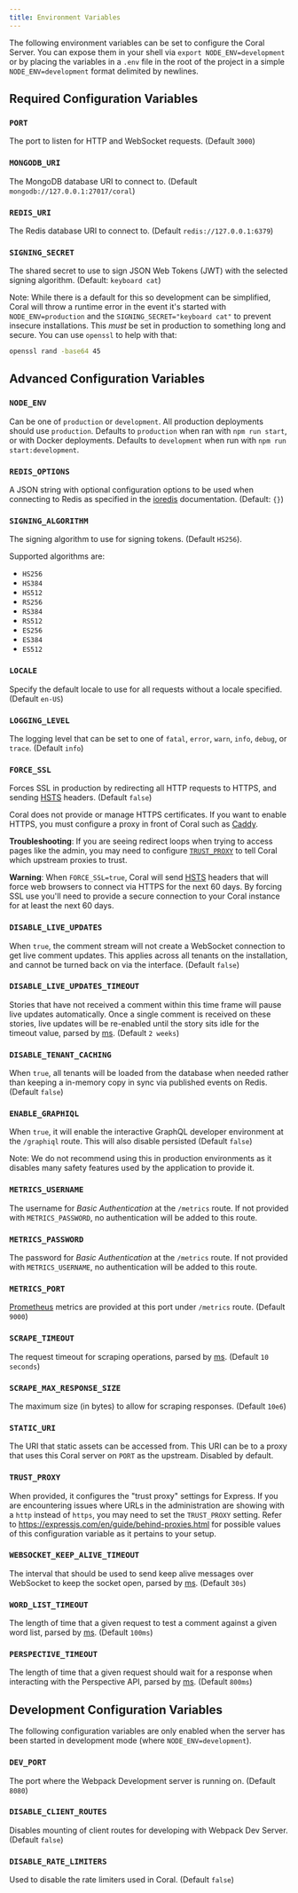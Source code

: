 ```yaml
---
title: Environment Variables
---
```


The following environment variables can be set to configure the Coral Server. You
can expose them in your shell via `export NODE_ENV=development` or by placing
the variables in a `.env` file in the root of the project in a simple
`NODE_ENV=development` format delimited by newlines.

## Required Configuration Variables

### `PORT`

The port to listen for HTTP and WebSocket requests. (Default `3000`)

### `MONGODB_URI`

The MongoDB database URI to connect to. (Default `mongodb://127.0.0.1:27017/coral`)

### `REDIS_URI`

The Redis database URI to connect to. (Default `redis://127.0.0.1:6379`)

### `SIGNING_SECRET`

The shared secret to use to sign JSON Web Tokens (JWT) with the selected signing
algorithm. (Default: `keyboard cat`)

Note: While there is a default for this so development can be simplified, Coral
will throw a runtime error in the event it's started with `NODE_ENV=production`
and the `SIGNING_SECRET="keyboard cat"` to prevent insecure installations. This
_must_ be set in production to something long and secure. You can use `openssl`
to help with that:

```bash
openssl rand -base64 45
```

## Advanced Configuration Variables

### `NODE_ENV`

Can be one of `production` or `development`. All production deployments should
use `production`. Defaults to `production` when ran with `npm run start`, or
with Docker deployments. Defaults to `development` when run with
`npm run start:development`.

### `REDIS_OPTIONS`

A JSON string with optional configuration options to be used when connecting to
Redis as specified in the [ioredis](https://github.com/luin/ioredis/blob/1dac50a63753c2afc969315cfe38faf0edc50bc5/API.md#new_Redis_new) documentation. (Default: `{}`)

### `SIGNING_ALGORITHM`

The signing algorithm to use for signing tokens. (Default `HS256`).

Supported algorithms are:

- `HS256`
- `HS384`
- `HS512`
- `RS256`
- `RS384`
- `RS512`
- `ES256`
- `ES384`
- `ES512`

### `LOCALE`

Specify the default locale to use for all requests without a locale specified. (Default `en-US`)

### `LOGGING_LEVEL`

The logging level that can be set to one of `fatal`,
`error`, `warn`, `info`, `debug`, or `trace`. (Default `info`)

### `FORCE_SSL`

Forces SSL in production by redirecting all HTTP requests to HTTPS, and sending
[HSTS](https://developer.mozilla.org/en-US/docs/Web/HTTP/Headers/Strict-Transport-Security) headers. (Default `false`)

Coral does not provide or manage HTTPS certificates. If you want to enable
HTTPS, you must configure a proxy in front of Coral such as
[Caddy](https://caddyserver.com/).

**Troubleshooting**: If you are seeing redirect loops when trying to access
pages like the admin, you may need to configure [`TRUST_PROXY`](#trust-proxy) to
tell Coral which upstream proxies to trust.

**Warning**: When `FORCE_SSL=true`, Coral will send [HSTS](https://developer.mozilla.org/en-US/docs/Web/HTTP/Headers/Strict-Transport-Security)
headers that will force web browsers to connect via HTTPS for the next 60 days.
By forcing SSL use you'll need to provide a secure connection to your Coral
instance for at least the next 60 days.

### `DISABLE_LIVE_UPDATES`

When `true`, the comment stream will not create a WebSocket connection to get
live comment updates. This applies across all tenants on the installation, and
cannot be turned back on via the interface. (Default `false`)

### `DISABLE_LIVE_UPDATES_TIMEOUT`

Stories that have not received a comment within this time frame will pause live
updates automatically. Once a single comment is received on these stories, live
updates will be re-enabled until the story sits idle for the timeout value,
parsed by [ms](https://www.npmjs.com/package/ms). (Default `2 weeks`)

### `DISABLE_TENANT_CACHING`

When `true`, all tenants will be loaded from the database when needed rather than keeping a in-memory copy in sync via published events on Redis. (Default `false`)

### `ENABLE_GRAPHIQL`

When `true`, it will enable the interactive GraphQL developer environment at the
`/graphiql` route. This will also disable persisted (Default `false`)

Note: We do not recommend using this in production environments as it disables
many safety features used by the application to provide it.

### `METRICS_USERNAME`

The username for _Basic Authentication_ at the `/metrics` route. If not
provided with `METRICS_PASSWORD`, no authentication will be added to this route.

### `METRICS_PASSWORD`

The password for _Basic Authentication_ at the `/metrics` route. If not
provided with `METRICS_USERNAME`, no authentication will be added to this route.

### `METRICS_PORT`

[Prometheus](https://prometheus.io/docs/introduction/overview/) metrics are
provided at this port under `/metrics` route. (Default `9000`)

### `SCRAPE_TIMEOUT`

The request timeout for scraping operations, parsed by [ms](https://www.npmjs.com/package/ms).
(Default `10 seconds`)

### `SCRAPE_MAX_RESPONSE_SIZE`

The maximum size (in bytes) to allow for scraping responses. (Default `10e6`)

### `STATIC_URI`

The URI that static assets can be accessed from. This URI can be to a proxy that
uses this Coral server on `PORT` as the upstream. Disabled by default.

### `TRUST_PROXY`

When provided, it configures the "trust proxy" settings for Express. If you are
encountering issues where URLs in the administration are showing with a `http`
instead of `https`, you may need to set the `TRUST_PROXY` setting. Refer to
https://expressjs.com/en/guide/behind-proxies.html for possible values of this
configuration variable as it pertains to your setup.

### `WEBSOCKET_KEEP_ALIVE_TIMEOUT`

The interval that should be used to send keep alive messages over WebSocket to
keep the socket open, parsed by [ms](https://www.npmjs.com/package/ms).
(Default `30s`)

### `WORD_LIST_TIMEOUT`

The length of time that a given request to test a comment against a given word
list, parsed by [ms](https://www.npmjs.com/package/ms). (Default `100ms`)

### `PERSPECTIVE_TIMEOUT`

The length of time that a given request should wait for a response when
interacting with the Perspective API, parsed by [ms](https://www.npmjs.com/package/ms).
(Default `800ms`)

## Development Configuration Variables

The following configuration variables are only enabled when the server has been
started in development mode (where `NODE_ENV=development`).

### `DEV_PORT`

The port where the Webpack Development server is running on. (Default `8080`)

### `DISABLE_CLIENT_ROUTES`

Disables mounting of client routes for developing with Webpack Dev Server.
(Default `false`)

### `DISABLE_RATE_LIMITERS`

Used to disable the rate limiters used in Coral. (Default `false`)
